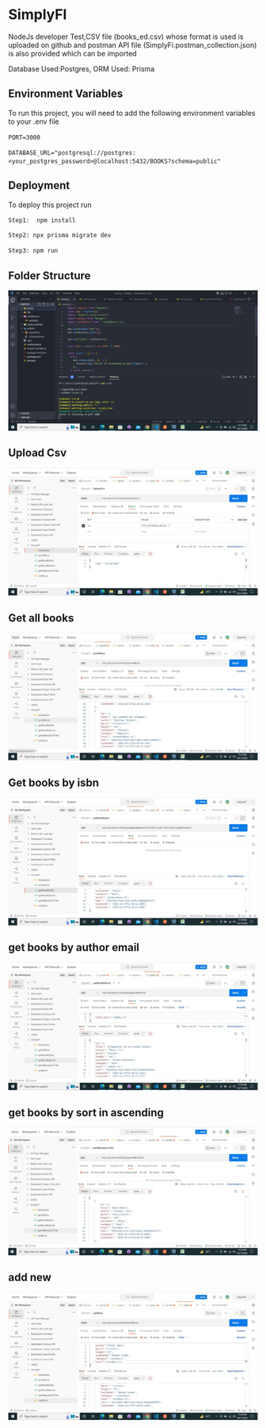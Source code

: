 
# SimplyFI

NodeJs developer Test,CSV file (books_ed.csv) whose format is used is uploaded on github and postman API file (SimplyFi.postman_collection.json) is also provided which can be imported 

Database Used:Postgres,
ORM Used: Prisma
## Environment Variables

To run this project, you will need to add the following environment variables to your .env file

`PORT=3000`

`DATABASE_URL="postgresql://postgres:<your_postgres_password>@localhost:5432/BOOKS?schema=public"`



## Deployment

To deploy this project run

```bash
Step1:  npm install
```

```bash
Step2: npx prisma migrate dev
```
```bash
Step3: npm run
```


## Folder Structure

![App Screenshot](https://github.com/siddharthraj09/simplyfi/blob/master/screenshots/img1.JPG)

## Upload Csv
![App Screenshot](https://github.com/siddharthraj09/simplyfi/blob/master/screenshots/img2.JPG)

## Get all books
![App Screenshot](https://github.com/siddharthraj09/simplyfi/blob/master/screenshots/img3.JPG)

## Get books by isbn
![App Screenshot](https://github.com/siddharthraj09/simplyfi/blob/master/screenshots/img4.JPG)

## get books by author email
![App Screenshot](https://github.com/siddharthraj09/simplyfi/blob/master/screenshots/img5.JPG)

## get books by sort in ascending
![App Screenshot](https://github.com/siddharthraj09/simplyfi/blob/master/screenshots/img6.JPG)

## add new 
![App Screenshot](https://github.com/siddharthraj09/simplyfi/blob/master/screenshots/img7.JPG)

